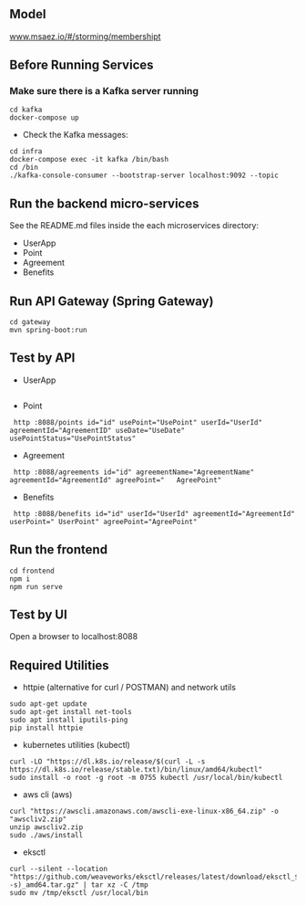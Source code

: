 # 

## Model
www.msaez.io/#/storming/membershipt

## Before Running Services
### Make sure there is a Kafka server running
```
cd kafka
docker-compose up
```
- Check the Kafka messages:
```
cd infra
docker-compose exec -it kafka /bin/bash
cd /bin
./kafka-console-consumer --bootstrap-server localhost:9092 --topic
```

## Run the backend micro-services
See the README.md files inside the each microservices directory:

- UserApp
- Point
- Agreement
- Benefits


## Run API Gateway (Spring Gateway)
```
cd gateway
mvn spring-boot:run
```

## Test by API
- UserApp
```
```
- Point
```
 http :8088/points id="id" usePoint="UsePoint" userId="UserId" agreementId="AgreementID" useDate="UseDate" usePointStatus="UsePointStatus" 
```
- Agreement
```
 http :8088/agreements id="id" agreementName="AgreementName" agreementId="AgreementId" agreePoint="   AgreePoint" 
```
- Benefits
```
 http :8088/benefits id="id" userId="UserId" agreementId="AgreementId" userPoint=" UserPoint" agreePoint="AgreePoint" 
```


## Run the frontend
```
cd frontend
npm i
npm run serve
```

## Test by UI
Open a browser to localhost:8088

## Required Utilities

- httpie (alternative for curl / POSTMAN) and network utils
```
sudo apt-get update
sudo apt-get install net-tools
sudo apt install iputils-ping
pip install httpie
```

- kubernetes utilities (kubectl)
```
curl -LO "https://dl.k8s.io/release/$(curl -L -s https://dl.k8s.io/release/stable.txt)/bin/linux/amd64/kubectl"
sudo install -o root -g root -m 0755 kubectl /usr/local/bin/kubectl
```

- aws cli (aws)
```
curl "https://awscli.amazonaws.com/awscli-exe-linux-x86_64.zip" -o "awscliv2.zip"
unzip awscliv2.zip
sudo ./aws/install
```

- eksctl 
```
curl --silent --location "https://github.com/weaveworks/eksctl/releases/latest/download/eksctl_$(uname -s)_amd64.tar.gz" | tar xz -C /tmp
sudo mv /tmp/eksctl /usr/local/bin
```

